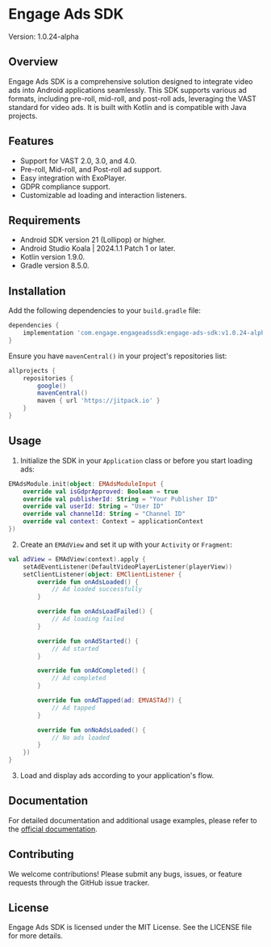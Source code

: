 # Engage Ads SDK

Version: 1.0.24-alpha

## Overview

Engage Ads SDK is a comprehensive solution designed to integrate video ads into Android applications seamlessly. This SDK supports various ad formats, including pre-roll, mid-roll, and post-roll ads, leveraging the VAST standard for video ads. It is built with Kotlin and is compatible with Java projects.

## Features

- Support for VAST 2.0, 3.0, and 4.0.
- Pre-roll, Mid-roll, and Post-roll ad support.
- Easy integration with ExoPlayer.
- GDPR compliance support.
- Customizable ad loading and interaction listeners.

## Requirements

- Android SDK version 21 (Lollipop) or higher.
- Android Studio Koala | 2024.1.1 Patch 1 or later.
- Kotlin version 1.9.0.
- Gradle version 8.5.0.

## Installation

Add the following dependencies to your `build.gradle` file:

```groovy
dependencies {
    implementation 'com.engage.engageadssdk:engage-ads-sdk:v1.0.24-alpha'
}
```

Ensure you have `mavenCentral()` in your project's repositories list:

```groovy
allprojects {
    repositories {
        google()
        mavenCentral()
        maven { url 'https://jitpack.io' }
    }
}
```

## Usage

1. Initialize the SDK in your `Application` class or before you start loading ads:

```kotlin
EMAdsModule.init(object: EMAdsModuleInput {
    override val isGdprApproved: Boolean = true
    override val publisherId: String = "Your Publisher ID"
    override val userId: String = "User ID"
    override val channelId: String = "Channel ID"
    override val context: Context = applicationContext
})
```

2. Create an `EMAdView` and set it up with your `Activity` or `Fragment`:

```kotlin
val adView = EMAdView(context).apply {
    setAdEventListener(DefaultVideoPlayerListener(playerView))
    setClientListener(object: EMClientListener {
        override fun onAdsLoaded() {
            // Ad loaded successfully
        }

        override fun onAdsLoadFailed() {
            // Ad loading failed
        }

        override fun onAdStarted() {
            // Ad started
        }

        override fun onAdCompleted() {
            // Ad completed
        }

        override fun onAdTapped(ad: EMVASTAd?) {
            // Ad tapped
        }

        override fun onNoAdsLoaded() {
            // No ads loaded
        }
    })
}
```

3. Load and display ads according to your application's flow.

## Documentation

For detailed documentation and additional usage examples, please refer to the [official documentation](#).

## Contributing

We welcome contributions! Please submit any bugs, issues, or feature requests through the GitHub issue tracker.

## License

Engage Ads SDK is licensed under the MIT License. See the LICENSE file for more details.